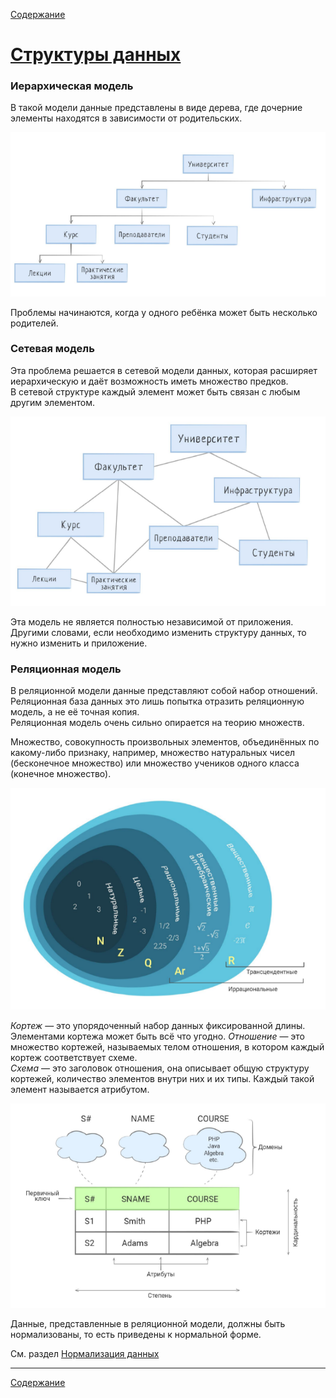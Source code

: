 [Содержание](README.md)

# [Структуры данных](https://ru.hexlet.io/courses/rdb-basics/lessons/relations/theory_unit)

### Иерархическая модель

В такой модели данные представлены в виде дерева, где дочерние элементы находятся в зависимости от родительских.

![img.png](src/img_1.png)

Проблемы начинаются, когда у одного ребёнка может быть несколько родителей.

### Сетевая модель

Эта проблема решается в сетевой модели данных, которая расширяет иерархическую и даёт возможность иметь множество предков.<br>
В сетевой структуре каждый элемент может быть связан с любым другим элементом.

![img_2.png](src/img_3.png)

Эта модель не является полностью независимой от приложения.
Другими словами, если необходимо изменить структуру данных, то нужно изменить и приложение.

### Реляционная модель

В реляционной модели данные представляют собой набор отношений. <br>
Реляционная база данных это лишь попытка отразить реляционную модель, а не её точная копия. <br>
Реляционная модель очень сильно опирается на теорию множеств. <br>

Множество, совокупность произвольных элементов, объединённых по какому-либо признаку,
например, множество натуральных чисел (бесконечное множество) или множество учеников
одного класса (конечное множество).

![img.png](src/img_2.png)

*Кортеж* — это упорядоченный набор данных фиксированной длины. Элементами кортежа может быть всё что угодно.
*Отношение* — это множество кортежей, называемых телом отношения, в котором каждый кортеж соответствует схеме. <br>
*Схема* — это заголовок отношения, она описывает общую структуру кортежей, количество элементов внутри
них и их типы. Каждый такой элемент называется атрибутом. <br>

![img_4.png](src/img_4.png)

Данные, представленные в реляционной модели, должны быть нормализованы, то есть приведены к нормальной форме.

Cм. раздел [Нормализация данных](data-normalize.md)

---
[Содержание](README.md)
